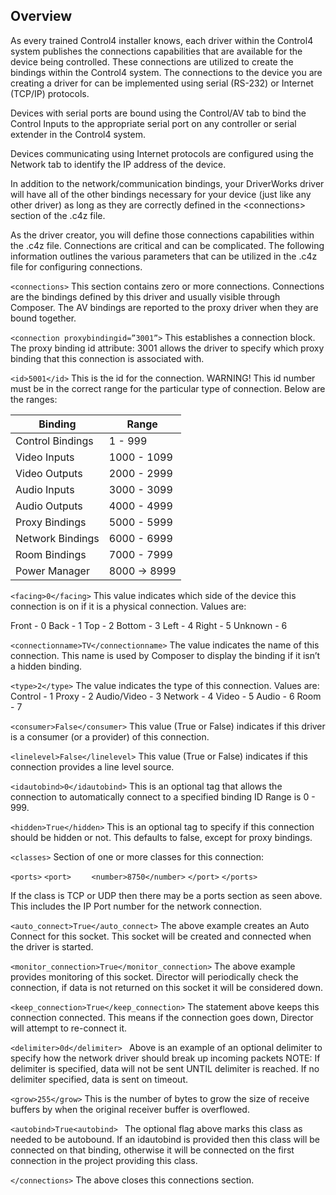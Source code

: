 ## Overview

As every trained Control4 installer knows, each driver within the Control4 system publishes the connections capabilities that are available for the device being controlled. These connections are utilized to create the bindings within the Control4 system. The connections to the device you are creating a driver for can be implemented using serial (RS-232) or Internet (TCP/IP) protocols.

Devices with serial ports are bound using the Control/AV tab to bind the Control Inputs to the appropriate serial port on any controller or serial extender in the Control4 system.

Devices communicating using Internet protocols are configured using the Network tab to identify the IP address of the device. 

In addition to the network/communication bindings, your DriverWorks driver will have all of the other bindings necessary for your device (just like any other driver) as long as they are correctly defined in the \<connections\> section of the .c4z file.

As the driver creator, you will define those connections capabilities within the .c4z file.
Connections are critical and can be complicated. The following information outlines the various parameters that can be utilized in the .c4z file for configuring connections.

`<connections>`
This section contains zero or more connections. Connections are the bindings defined by this driver and usually visible through Composer. The AV bindings are reported to the proxy driver when they are bound together.

`<connection proxybindingid=”3001”>`
This establishes a connection block. The proxy binding id attribute: 3001 allows the driver to specify which proxy binding that this connection is associated with.

`<id>5001</id>`
This is the id for the connection. WARNING! This id number must be in the correct range for the particular type of connection. Below are the ranges:

| Binding | Range |
| --- | --- |
| Control Bindings | 1 - 999 |
| Video Inputs | 1000 - 1099 |
| Video Outputs |	2000 - 2999 |
| Audio Inputs | 3000 - 3099 |
| Audio Outputs |	4000 - 4999 |
| Proxy Bindings | 5000 - 5999 |
| Network Bindings | 6000 - 6999 |
| Room Bindings | 7000 - 7999 |
| Power Manager | 8000 -\> 8999 |


`<facing>0</facing>`
This value indicates which side of the device this connection is on if it is a physical connection. Values are:

Front - 0
Back - 1
Top - 2
Bottom - 3
Left - 4
Right - 5
Unknown - 6


`<connectionname>TV</connectionname>`
The value indicates the name of this connection. This name is used by Composer to display the binding if it isn’t a hidden binding.


`<type>2</type>`
The value indicates the type of this connection. Values are:
Control - 1
Proxy - 2
Audio/Video - 3
Network - 4
Video - 5
Audio - 6
Room - 7


`<consumer>False</consumer>`
This value (True or False) indicates if this driver is a consumer (or a provider) of this connection.


`<linelevel>False</linelevel>`
This value (True or False) indicates if this connection provides a line level source.


`<idautobind>0</idautobind>`
This is an optional tag that allows the connection to automatically connect to a specified binding ID Range is 0 - 999.


`<hidden>True</hidden>`
This is an optional tag to specify if this connection should be hidden or not. This defaults to false, except for proxy bindings.


`<classes>`
Section of one or more classes for this connection:

`<ports>`
   `<port>`
`    <number>8750</number>`
   `</port>`
`</ports>`

If the class is TCP or UDP then there may be a ports section as seen above. This includes the IP Port number for the network connection.


`<auto_connect>True</auto_connect>`
The above example creates an Auto Connect for this socket. This socket will be created and connected when the driver is started.


`<monitor_connection>True</monitor_connection>`
The above example provides monitoring of this socket. Director will periodically check the connection, if data is not returned on this socket it will be considered down.


`<keep_connection>True</keep_connection>`
The statement above keeps this connection connected. This means if the connection goes down, Director will attempt to re-connect it.


`<delimiter>0d</delimiter> `
Above is an example of an optional delimiter to specify how the network driver should break up incoming packets   NOTE: If delimiter is specified, data will not be sent UNTIL delimiter is reached.  If no delimiter specified, data is sent on timeout.


`<grow>255</grow>`
This is the number of bytes to grow the size of receive buffers by when the original receiver buffer is overflowed.


`<autobind>True<autobind> `
The optional flag above marks this class as needed to be autobound. If an idautobind is provided then this class will be connected on that binding, otherwise it will be connected on the first connection in the project providing this class.


`</connections>`
The above closes this connections section.